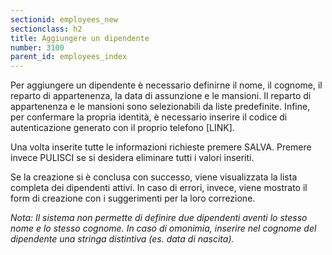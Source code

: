 ```yaml
---
sectionid: employees_new
sectionclass: h2
title: Aggiungere un dipendente
number: 3100
parent_id: employees_index
---
```

Per aggiungere un dipendente è necessario definirne il nome, il cognome, il reparto di appartenenza, la data di assunzione e le mansioni. Il reparto di appartenenza e le mansioni sono selezionabili da liste predefinite. Infine, per confermare la propria identità, è necessario inserire il codice di autenticazione generato con il proprio telefono [LINK].

Una volta inserite tutte le informazioni richieste premere SALVA. Premere invece PULISCI se si desidera eliminare tutti i valori inseriti.

Se la creazione si è conclusa con successo, viene visualizzata la lista completa dei dipendenti attivi. In caso di errori, invece, viene mostrato il form di creazione con i suggerimenti per la loro correzione.

_Nota: Il sistema non permette di definire due dipendenti aventi lo stesso nome e lo stesso cognome. In caso di omonimia, inserire nel cognome del dipendente una stringa distintiva (es. data di nascita)._
